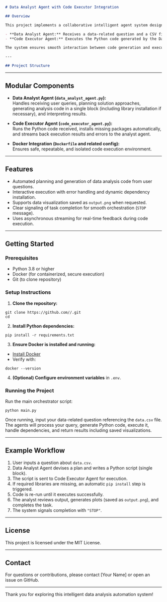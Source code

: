 ```markdown
# Data Analyst Agent with Code Executor Integration

## Overview

This project implements a collaborative intelligent agent system designed to automate data analysis tasks using Python on CSV files. It features two main agents:

- **Data Analyst Agent:** Receives a data-related question and a CSV file (`data.csv`), plans the solution, writes Python code to analyze the data, and handles output generation including plots saved as `output.png` when required.
- **Code Executor Agent:** Executes the Python code generated by the Data Analyst Agent, manages dependencies installation, and returns execution results.

The system ensures smooth interaction between code generation and execution phases with automatic error handling and iterative retries until success.

---

## Project Structure

```


---

## Modular Components

- **Data Analyst Agent (`data_analyst_agent.py`):**  
  Handles receiving user queries, planning solution approaches, generating analysis code in a single block (including library installation if necessary), and interpreting results.

- **Code Executor Agent (`code_executor_agent.py`):**  
  Runs the Python code received, installs missing packages automatically, and streams back execution results and errors to the analyst agent.

- **Docker Integration (`Dockerfile` and related config):**  
  Ensures safe, repeatable, and isolated code execution environment.

---

## Features

- Automated planning and generation of data analysis code from user questions.
- Interactive execution with error handling and dynamic dependency installation.
- Supports data visualization saved as `output.png` when requested.
- Clear signaling of task completion for smooth orchestration (`STOP` message).
- Uses asynchronous streaming for real-time feedback during code execution.

---

## Getting Started

### Prerequisites

- Python 3.8 or higher
- Docker (for containerized, secure execution)
- Git (to clone repository)

### Setup Instructions

1. **Clone the repository:**

```
git clone https://github.com//.git
cd 
```

2. **Install Python dependencies:**

```
pip install -r requirements.txt
```

3. **Ensure Docker is installed and running:**

- [Install Docker](https://docs.docker.com/get-docker/)
- Verify with:

```
docker --version
```

4. **(Optional) Configure environment variables** in `.env`.

### Running the Project

Run the main orchestrator script:

```
python main.py
```

Once running, input your data-related question referencing the `data.csv` file. The agents will process your query, generate Python code, execute it, handle dependencies, and return results including saved visualizations.

---

## Example Workflow

1. User inputs a question about `data.csv`.
2. Data Analyst Agent devises a plan and writes a Python script (single block).
3. The script is sent to Code Executor Agent for execution.
4. If required libraries are missing, an automatic `pip install` step is triggered.
5. Code is re-run until it executes successfully.
6. The analyst reviews output, generates plots (saved as `output.png`), and completes the task.
7. The system signals completion with `"STOP"`.

---

## License

This project is licensed under the MIT License.

---

## Contact

For questions or contributions, please contact [Your Name] or open an issue on GitHub.

---

Thank you for exploring this intelligent data analysis automation system!
```